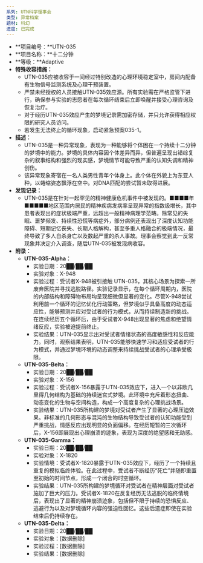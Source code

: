 ```yaml
---
系列: UTN科学理事会
类型: 异常档案
题材: 科幻
进度: 已完成
---
```

- **项目编号：**UTN-035
- **项目名称：**十二分钟
- **等级：**Adaptive
- **特殊收容措施：**
    - UTN-035应被收容于一间经过特别改造的心理环境稳定室中，房间内配备有生物信号监测系统及心理干预装置。
    - 严禁未经授权的人员接触UTN-035效应源。所有实验需在严格监管下进行，确保参与实验的志愿者在每次循环结束后立即唤醒并接受心理咨询及恢复治疗。
    - 对于经历UTN-035效应产生的梦境记录需加密存储，并只允许获得相应权限的研究人员访问。
    - 若发生无法终止的循环现象，启动紧急预案035-1。
- **描述：**
    - UTN-035是一种异常现象，表现为一种能够将个体困在一个持续十二分钟的梦境中的能力。梦境的具体内容因个体差异而异，但普遍呈现出错综复杂的叙事结构和强烈的现实感，梦境情节可能导致严重的认知失调和精神创伤。
    - 该异常现象寄宿在一名人类男性青年个体身上。此个体在外貌上为东亚人种，以蜷缩姿态飘浮在空中。对DNA匹配的尝试暂未取得进展。
- **发现记录：**
    - UTN-035是在针对一起罕见的精神健康危机事件中被发现的。■■■■年■■■■■地区范围内居民的精神疾病发病率呈现异常的指数级增长，其中患者表现出的症状极端严重，远超出一般精神病理学范畴。除常见的失眠、噩梦频发、持续性恐慌等病症外，部分病例还表现出了深度认知功能障碍、短期记忆丧失、长期人格解构，甚至多重人格融合的极端情况，最终导致了多人自杀身亡以及数起严重的杀人事故。理事会察觉到此一反常现象并决定介入调查，随后UTN-035被发现病收容。
- **附录：**
    - **UTN-035-Alpha：**
        - 实验日期：20██/██/██
        - 实验对象：X-948
        - 实验过程：受试者X-948被引接触 UTN-035，其核心场景为探索一所废弃医院并寻找逃脱路径。实验记录显示，在每个循环周期内，医院的内部结构和障碍物布局均呈现细微但显著的变化。尽管X-948尝试利用前一个循环的记忆优化行动策略，但梦境似乎具备高度的动态适应性，能够预测并应对受试者的行为模式，从而持续制造新的挑战。在连续经历五个循环后，由于受试者X-948出现显著的焦虑和绝望情绪反应，实验被迫提前终止。
        - 实验结果：UTN-035显示出对受试者情绪状态的高度敏感性和反应能力。同时，观察结果表明，UTN-035能够快速学习和适应受试者的行为模式，并通过梦境环境的动态调整来持续挑战受试者的心理承受极限。
    - **UTN-035-Belta：**
        - 实验日期：20██/██/██
        - 实验对象：X-156
        - 实验过程：受试者X-156暴露于UTN-035效应下，进入一个以非欧几里得几何结构为基础的持续迷宫式梦境。此环境中充斥着形态扭曲、动态变化的生物与空间构造，构成一个高度复杂的心理挑战场景。
        - 实验结果：UTN-035所构建的梦境对受试者产生了显著的心理压迫效果。非标准的几何形态与混沌的生物结构导致受试者的认知功能受到严重挑战，情感反应出现明显的负面偏移。在经历短暂的三次循环后，X-156即展现出心理崩溃的迹象，表现为深度的绝望感和无助感。
    - **UTN-035-Gamma：**
        - 实验日期：20██/██/██
        - 实验对象：X-1820
        - 实验情境：受试者X-1820暴露于UTN-035效应下，经历了一个持续且重复的模拟临终体验。在此过程中，受试者不断经历“死亡”并随即重置至初始的时间节点，形成一个闭合的时空循环。
        - 实验结果：UTN-035所构建的梦境循环对受试者在精神层面对受试者施加了巨大的压力。受试者X-1820在反复经历无法逃脱的临终情境后，表现出了显著的精神崩溃迹象，包括但不限于持续的恐惧反应、逃避行为以及对梦境循环内容的强迫性回忆。这些后遗症即使在实验结束后仍持续存在。
    - **UTN-035-Delta：**
        - 实验日期：20██/██/██
        - 实验对象：[数据删除]
        - 实验过程：[数据删除]
        - 实验结果：[数据删除]

